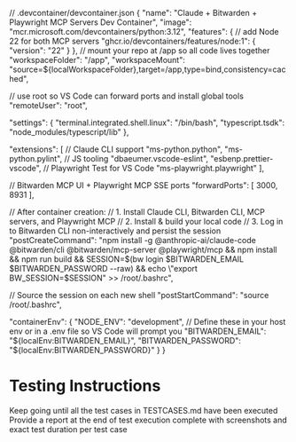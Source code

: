 // .devcontainer/devcontainer.json
{
  "name": "Claude + Bitwarden + Playwright MCP Servers Dev Container",
  "image": "mcr.microsoft.com/devcontainers/python:3.12",
  "features": {
    // add Node 22 for both MCP servers
    "ghcr.io/devcontainers/features/node:1": {
      "version": "22"
    }
  },
  // mount your repo at /app so all code lives together
  "workspaceFolder": "/app",
  "workspaceMount": "source=${localWorkspaceFolder},target=/app,type=bind,consistency=cached",

  // use root so VS Code can forward ports and install global tools
  "remoteUser": "root",

  "settings": {
    "terminal.integrated.shell.linux": "/bin/bash",
    "typescript.tsdk": "node_modules/typescript/lib"
  },

  "extensions": [
    // Claude CLI support
    "ms-python.python",
    "ms-python.pylint",
    // JS tooling
    "dbaeumer.vscode-eslint",
    "esbenp.prettier-vscode",
    // Playwright Test for VS Code
    "ms-playwright.playwright"
  ],

  // Bitwarden MCP UI + Playwright MCP SSE ports
  "forwardPorts": [
    3000,
    8931
  ],

  // After container creation:
  // 1. Install Claude CLI, Bitwarden CLI, MCP servers, and Playwright MCP
  // 2. Install & build your local code
  // 3. Log in to Bitwarden CLI non-interactively and persist the session
  "postCreateCommand": "npm install -g @anthropic-ai/claude-code @bitwarden/cli @bitwarden/mcp-server @playwright/mcp && npm install && npm run build && SESSION=$(bw login $BITWARDEN_EMAIL $BITWARDEN_PASSWORD --raw) && echo \"export BW_SESSION=$SESSION\" >> /root/.bashrc",

  // Source the session on each new shell
  "postStartCommand": "source /root/.bashrc",

  "containerEnv": {
    "NODE_ENV": "development",
    // Define these in your host env or in a .env file so VS Code will prompt you
    "BITWARDEN_EMAIL": "${localEnv:BITWARDEN_EMAIL}",
    "BITWARDEN_PASSWORD": "${localEnv:BITWARDEN_PASSWORD}"
  }
}

# Testing Instructions
Keep going until all the test cases in TESTCASES.md have been executed
Provide a report at the end of test execution complete with screenshots and exact test duration per test case

